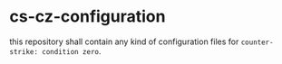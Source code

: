 # cs-cz-configuration
this repository shall contain any kind of configuration files for `counter-strike: condition zero`.
